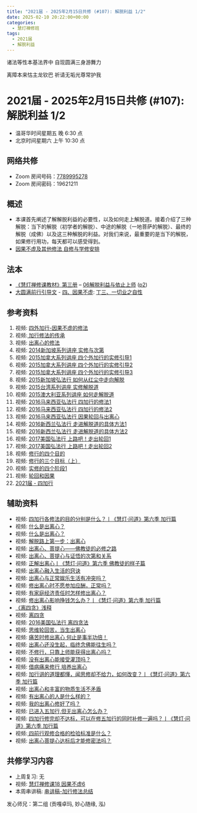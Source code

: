 ```yaml
---
title: "2021届 - 2025年2月15日共修 (#107): 解脱利益 1/2"
date: 2025-02-10 20:22:00+00:00
categories:
  - 慧灯禅修班
tags:
  - 2021届
  - 解脱利益
---
```

诸法等性本基法界中  自现圆满三身游舞力

离障本来怙主龙钦巴  祈请无垢光尊常护我

# 2021届 - 2025年2月15日共修 (#107): 解脱利益 1/2

* 温哥华时间星期五 晚 6:30 点
* 北京时间星期六 上午 10:30 点

## 网络共修

* Zoom 房间号码：[7789995278](<>)
* Zoom 房间密码：19621211

## 概述

* 本课首先阐述了解解脱利益的必要性，以及如何走上解脱道。接着介绍了三种解脱：当下的解脱（初学者的解脱）、中途的解脱（一地菩萨的解脱）、最终的解脱（成佛）以及这三种解脱的利益。对我们来说，最重要的是当下的解脱，如果修行用功，每天都可以感受得到。
* [因果不虚及其他修法 自修与学修安排 ](<>)

## 法本

* [](<>)[](<>)[](<>)[《慧灯禅修课教材》第三册](https://huidengchanxiu.net/books/b3) – [06解脱利益与依止上师](https://huidengchanxiu.net/books/b3/3-06) ([p2](https://huidengchanxiu.net/books/b3/3-06#p2))[](<>)
* [大圆满前行引导文](<>) - [四、因果不虚](<>): [丁三、一切业之自性](<>)

## 参考资料

1. [](<>)视频: [四外加行-因果不虚的修法](<>)
2. 视频:[ 加行修法的传承](<>)
3. 视频: [出离心的修法](<>)
4. 视频: [2014新加坡系列讲座 实修与次第](<>)
5. 视频: [2015加拿大系列讲座 四个外加行的实修引导1](<>)
6. 视频: [2015加拿大系列讲座 四个外加行的实修引导2](<>)
7. 视频: [2015加拿大系列讲座 四个外加行的实修引导3](<>)
8. 视频: [2015新加坡弘法行 如何从红尘中走向解脱](<>)
9. [](<>)视频: [2015台湾系列讲座 实修解脱道](<>)
10. 视频: [2015澳大利亚系列讲座 如何走解脱道](<>)
11. 视频: [2016马来西亚弘法行 四加行的修法1](<>)
12. 视频: [2016马来西亚弘法行 四加行的修法2](<>)
13. 视频: [2016马来西亚弘法行 因果轮回与出离心](<>)
14. 视频: [](<>)[2016新西兰弘法行 走进解脱道的具体方法1](<>)
15. 视频: [](<>)[2016新西兰弘法行 走进解脱道的具体方法2](<>)
16. 视频: [2017美国弘法行 上路吧！走出轮回1](<>)
17. 视频:[ 2017美国弘法行 上路吧！走出轮回2](<>)
18. 视频: [修行的四个目的](<>)
19. 视频: [修行的三个目标（上）](<>)
20. [](<>)视频: [实修的四个阶段1](<>)
21. 视频: [轮回和因果](<>)
22. [2021届 - 四加行](<>)

## **辅助资料**

* [](<>)[](<>)[](<>)视频: [四加行各修法的目的分别是什么？丨《慧灯·问道》第六季 加行篇](<>)
* 视频: [什么是出离心？](<>)
* 视频: [什么是出离心？](<>)
* 视频: [解脱路上第一步：出离心](<>)
* 视频: [出离心、菩提心——佛教徒的必修之路](<>)
* 视频: [出离心、菩提心与证悟的次第和关系](<>)
* 视频: [正解出离心丨《慧灯·问道》第六季 佛教徒的样子篇](<>)
* 视频: [出离心融入生活的窍诀](<>)
* 视频: [出离心与正常娱乐生活有冲突吗？](<>)
* 视频: [修出离心时不愿参加应酬，正常吗？](<>)
* 视频: [有家庭经济责任时怎样修出离心？](<>)
* 视频: [修出离心影响挣钱怎么办？丨《慧灯·问道》第六季 加行篇](<>)
* [《离四贪》浅释 ](<>)
* 视频: [](<>)[离四贪](<>)
* 视频: [2016美国弘法行 离四贪法](<>)
* 视频: [思维轮回苦，当生出离心](<>)
* 视频: [痛苦时修出离心 何止是事半功倍！](<>)
* 视频: [出离心还没生起，临终念佛能往生吗？](<>)
* 视频: [不修行，只靠上师能获得出离心吗？](<>)
* 视频: [没有出离心能接受灌顶吗？](<>)
* 视频: [借病痛来修行 培养出离心](<>)
* 视频: [加行讲的道理都懂，闻思修却不给力，如何改变？丨《慧灯·问道》第六季 加行篇](<>)
* 视频: [出离心和丰富的物质生活不矛盾](<>)
* 视频: [有出离心的人是什么样的？](<>)
* 视频:[](<>) [我的出离心修好了吗？](<>)
* 视频: [已进入五加行,但无出离心怎么办？](<>)
* 视频: [四加行修完却不达标，可以在修五加行的同时补修一遍吗？丨《慧灯·问道》第六季 加行篇](<>)
* 视频:[ 四前行观修合格的检验标准是什么？](<>)
* 视频: [出离心菩提心达标后才能修密法吗？](<>)

## **共修学习内容**

* 上周复习: [](<>)[](<>)[](<>)[](<>)[](<>)[](<>)无
* 视频: [](<>)[](<>)[慧灯禅修课18 因果不虚6](<>)
* 本周串讲稿: [](<>)[](<>)[](<>)[](<>)[串讲稿-加行修法总结](<>)

发心师兄：第二组 (贡嘎卓玛, 妙心随缘, 泓)
